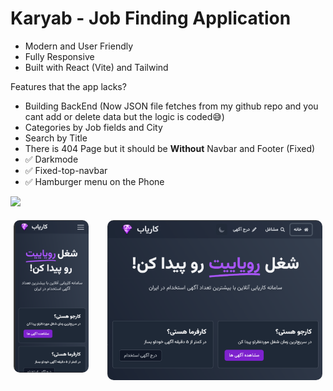 # Karyab - Job Finding Application

- Modern and User Friendly
- Fully Responsive
- Built with React (Vite) and Tailwind

Features that the app lacks?

- Building BackEnd (Now JSON file fetches from my github repo and you cant add or delete data but the logic is coded😅)
- Categories by Job fields and City
- Search by Title
- There is 404 Page but it should be **Without** Navbar and Footer (Fixed)
- ✅ Darkmode
- ✅ Fixed-top-navbar
- ✅ Hamburger menu on the Phone

[![](https://img.shields.io/badge/Live_At-Here-green.svg)](https://boring-goldberg-bzfhz5rx8.liara.run/)


<div style="display: flex; justify-content: center; gap: 20px;">
    <div style="border-radius: 10px; padding: 5px;">
        <img src="https://raw.githubusercontent.com/mohbabaeee/karyab-react/main/public/screenshot2.png" alt="Mobile" style="border-radius: 10px;">
    </div>
    <div style="border-radius: 10px; padding: 5px;">
        <img src="https://raw.githubusercontent.com/mohbabaeee/karyab-react/main/public/screenshot.png" alt="Desktop" style="border-radius: 10px;">
    </div>
</div>
